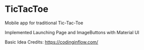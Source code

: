 # TicTacToe
Mobile app for traditional Tic-Tac-Toe

Implemented Launching Page and ImageButtons with Material UI

Basic Idea Credits: https://codinginflow.com/
